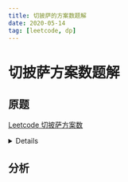 ```yaml
---
title: 切披萨的方案数题解
date: 2020-05-14
tag: [leetcode, dp]
---
```


# 切披萨方案数题解

## 原题

[Leetcode 切披萨方案数](https://leetcode-cn.com/problems/number-of-ways-of-cutting-a-pizza/)

<details>

  给你一个 rows x cols 大小的矩形披萨和一个整数 k ，矩形包含两种字符： 'A' （表示苹果）和 '.' （表示空白格子）。你需要切披萨 k-1 次，得到 k 块披萨并送给别人。

  切披萨的每一刀，先要选择是向垂直还是水平方向切，再在矩形的边界上选一个切的位置，将披萨一分为二。如果垂直地切披萨，那么需要把左边的部分送给一个人，如果水平地切，那么需要把上面的部分送给一个人。在切完最后一刀后，需要把剩下来的一块送给最后一个人。

请你返回确保每一块披萨包含 至少 一个苹果的切披萨方案数。由于答案可能是个很大的数字，请你返回它对 10^9 + 7 取余的结果。

  

示例 1：

![](https://images.pandaomeng.com/20200514094825.png)

```
输入：pizza = ["A..","AAA","..."], k = 3
输出：3 
解释：上图展示了三种切披萨的方案。注意每一块披萨都至少包含一个苹果。
```

示例 2：

```
输入：pizza = ["A..","AA.","..."], k = 3
输出：1
```

示例 3：

```
输入：pizza = ["A..","A..","..."], k = 1
输出：1
```

提示：

```
1 <= rows, cols <= 50
rows == pizza.length
cols == pizza[i].length
1 <= k <= 10
pizza 只包含字符 'A' 和 '.' 。
```

</details>




## 分析

